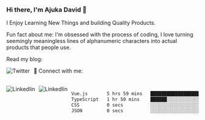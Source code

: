### Hi there, I'm Ajuka David 🥷

I Enjoy Learning New Things and building Quality Products.

Fun fact about me: I'm obsessed with the process of coding, I love turning seemingly meaningless lines of alphanumeric characters into actual products that people use.

Read my blog:

<a href="https://tobit.hashnode.dev/"> <img src="https://img.shields.io/badge/Hashnode-2962FF?style=for-the-badge&logo=hashnode&logoColor=white"
     alt="Twitter"
     style="float: left; margin-right: 10px;" /> </a>


📱 Connect with me: 

<br />
<a href="https://www.linkedin.com/in/david-ajuka-630660144/"> <img src="https://img.shields.io/badge/LinkedIn-0077B5?style=for-the-badge&logo=linkedin&logoColor=white"
     alt="LinkedIin"
     style="float: left; margin-right: 10px;" /> </a> <a href="mailto:ajuka.zephiniah@gmail.com"> <img src="https://img.shields.io/badge/Gmail-D14836?style=for-the-badge&logo=gmail&logoColor=white"
     alt="LinkedIin"
     style="float: left; margin-right: 10px;" /> </a>
     

<!--START_SECTION:waka-->

```txt
Vue.js       5 hrs 59 mins   ███████████████████░░░░░░   76.32 %
TypeScript   1 hr 50 mins    ██████░░░░░░░░░░░░░░░░░░░   23.51 %
CSS          0 secs          ░░░░░░░░░░░░░░░░░░░░░░░░░   00.13 %
JSON         0 secs          ░░░░░░░░░░░░░░░░░░░░░░░░░   00.04 %
```

<!--END_SECTION:waka-->

